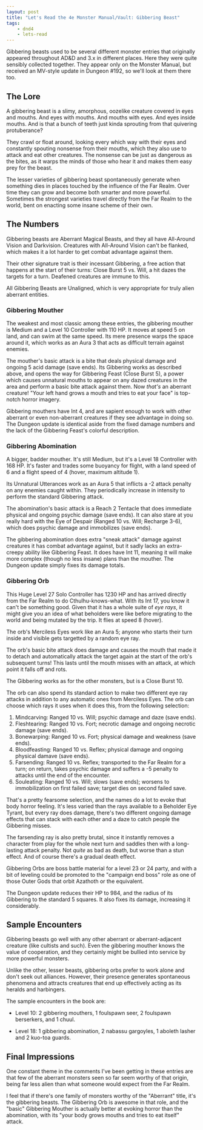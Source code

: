 ```yaml
---
layout: post
title: "Let's Read the 4e Monster Manual/Vault: Gibbering Beast"
tags:
    - dnd4
    - lets-read
---
```


Gibbering beasts used to be several different monster entries that originally
appeared throughout AD&D and 3.x in different places. Here they were quite
sensibly collected together. They appear only on the Monster Manual, but
received an MV-style update in Dungeon #192, so we'll look at them there too.

## The Lore

A gibbering beast is a slimy, amorphous, oozelike creature covered in eyes and
mouths. And eyes with mouths. And mouths with eyes. And eyes inside mouths. And
is that a bunch of teeth just kinda sprouting from that quivering protuberance?

They crawl or float around, looking every which way with their eyes and
constantly spouting nonsense from their mouths, which they also use to attack
and eat other creatures. The nonsense can be just as dangerous as the bites, as
it warps the minds of those who hear it and makes them easy prey for the
beast.

The lesser varieties of gibbering beast spontaneously generate when something
dies in places touched by the influence of the Far Realm. Over time they can
grow and become both smarter and more powerful. Sometimes the strongest
varieties travel directly from the Far Realm to the world, bent on enacting some
insane scheme of their own.

## The Numbers

Gibbering beasts are Aberrant Magical Beasts, and they all have All-Around
Vision and Darkvision. Creatures with All-Around Vision can't be flanked, which
makes it a lot harder to get combat advantage against them.

Their other signature trait is their incessant Gibbering, a free action that
happens at the start of their turns: Close Burst 5 vs. Will, a hit dazes the
targets for a turn. Deafened creatures are immune to this.

All Gibbering Beasts are Unaligned, which is very appropriate for truly alien
aberrant entities.

### Gibbering Mouther

The weakest and most classic among these entries, the gibbering mouther is
Medium and a Level 10 Controller with 110 HP. It moves at speed 5 on land, and
can swim at the same speed. Its mere presence warps the space around it, which
works as an Aura 3 that acts as difficult terrain against enemies.

The mouther's basic attack is a bite that deals physical damage and ongoing 5
acid damage (save ends). Its Gibbering works as described above, and opens the
way for Gibbering Feast (Close Burst 5), a power which causes unnatural mouths
to appear on any dazed creatures in the area and perform a basic bite attack
against them. Now _that's_ an aberrant creature! "Your left hand grows a mouth
and tries to eat your face" is top-notch horror imagery.

Gibbering mouthers have Int 4, and are sapient enough to work with other
aberrant or even non-aberrant creatures if they see advantage in doing so. The
Dungeon update is identical aside from the fixed damage numbers and the lack of
the Gibbering Feast's colorful description.

### Gibbering Abomination

A bigger, badder mouther. It's still Medium, but it's a Level 18 Controller with
168 HP. It's faster and trades some buoyancy for flight, with a land speed of 6
and a flight speed of 4 (hover, maximum altitude 1).

Its Unnatural Utterances work as an Aura 5 that inflicts a -2 attack penalty on
any enemies caught within. They periodically increase in intensity to perform
the standard Gibbering attack.

The abomination's basic attack is a Reach 2 Tentacle that does immediate
physical and ongoing psychic damage (save ends). It can also stare at you really
hard with the Eye of Despair (Ranged 10 vs. Will; Recharge 3-6), which does
psychic damage and immobilizes (save ends).

The gibbering abomination does extra "sneak attack" damage against creatures it
has combat advantage against, but it sadly lacks an extra-creepy ability like
Gibbering Feast. It does have Int 11, meaning it will make more complex (though
no less insane) plans than the mouther. The Dungeon update simply fixes its
damage totals.

### Gibbering Orb

This Huge Level 27 Solo Controller has 1230 HP and has arrived directly from the
Far Realm to do Cthulhu-knows-what. With its Int 17, you know it can't be
something good. Given that it has a whole suite of _eye rays_, it might give you
an idea of what beholders were like before migrating to the world and being
mutated by the trip. It flies at speed 8 (hover).

The orb's Merciless Eyes work like an Aura 5; anyone who starts their turn
inside and visible gets targetted by a random eye ray.

The orb's basic bite attack does damage and causes the mouth that made it to
detach and automatically attack the target again at the start of the orb's
subsequent turns! This lasts until the mouth misses with an attack, at which
point it falls off and rots.

The Gibbering works as for the other monsters, but is a Close Burst 10.

The orb can also spend its standard action to make two different eye ray attacks
in addition to any automatic ones from Merciless Eyes. The orb can choose which
rays it uses when it does this, from the following selection:

1. Mindcarving: Ranged 10 vs. Will; psychic damage and daze (save ends).
2. Fleshtearing: Ranged 10 vs. Fort; necrotic damage and ongoing
   necrotic damage (save ends).
3. Bonewarping: Ranged 10 vs. Fort; physical damage and weakness (save
   ends).
4. Bloodfeasting: Ranged 10 vs. Reflex; physical damage and ongoing physical
   damave (save ends).
5. Farsending: Ranged 10 vs. Reflex; transported to the Far Realm for a turn; on
   return, takes psychic damage and suffers a -5 penalty to attacks until the
   end of the encounter.
6. Souleating: Ranged 10 vs. Will; slows (save ends); worsens to immobilization
   on first failed save; target dies on second failed save.

That's a pretty fearsome selection, and the names do a lot to evoke that body
horror feeling. It's less varied than the rays available to a Beholder Eye
Tyrant, but every ray does damage, there's two different ongoing damage effects
that can stack with each other and a daze to catch people the Gibbering misses.

The farsending ray is also pretty brutal, since it instantly removes a character
from play for the whole next turn and saddles then with a long-lasting attack
penalty. Not _quite_ as bad as death, but worse than a stun effect. And of
course there's a gradual death effect.

Gibbering Orbs are boss battle material for a level 23 or 24 party, and with a
bit of leveling could be promoted to the "campaign end boss" role as one of
those Outer Gods that orbit Azathoth or the equivalent.

The Dungeon update reduces their HP to 984, and the radius of its Gibbering to
the standard 5 squares. It also fixes its damage, increasing it considerably.

## Sample Encounters

Gibbering beasts go well with any other aberrant or aberrant-adjacent creature
(like cultists and such). Even the gibbering mouther knows the value of
cooperation, and they certainly might be bullied into service by more powerful
monsters.

Unlike the other, lesser beasts, gibbering orbs prefer to work alone and don't
seek out alliances. However, their presence generates spontaneous phenomena and
attracts creatures that end up effectively acting as its heralds and harbingers.

The sample encounters in the book are:

- Level 10: 2 gibbering mouthers, 1 foulspawn seer, 2 foulspawn berserkers, and
  1 chuul.

- Level 18: 1 gibbering abomination, 2 nabassu gargoyles, 1 aboleth lasher and 2
  kuo-toa guards.


## Final Impressions

One constant theme in the comments I've been getting in these entries are that
few of the aberrant monsters seen so far seem worthy of that origin, being far
less alien than what someone would expect from the Far Realm.

I feel that if there's one family of monsters worthy of the "Aberrant" title,
it's the gibbering beasts. The Gibbering Orb is awesome in that role, and the
"basic" Gibbering Mouther is actually better at evoking horror than the
abomination, with its "your body grows mouths and tries to eat itself" attack.
